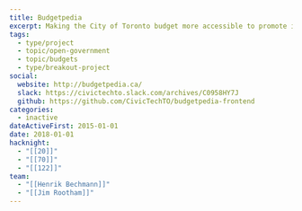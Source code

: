 ```yaml
---
title: Budgetpedia
excerpt: Making the City of Toronto budget more accessible to promote informed debate; advocate for better budgeting
tags:
  - type/project
  - topic/open-government
  - topic/budgets
  - type/breakout-project
social:
  website: http://budgetpedia.ca/
  slack: https://civictechto.slack.com/archives/C0958HY7J
  github: https://github.com/CivicTechTO/budgetpedia-frontend
categories:
  - inactive
dateActiveFirst: 2015-01-01
date: 2018-01-01
hacknight:
  - "[[20]]"
  - "[[70]]"
  - "[[122]]"
team:
  - "[[Henrik Bechmann]]"
  - "[[Jim Rootham]]"
---
```

